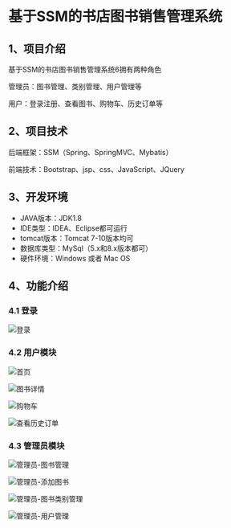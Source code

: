 # 基于SSM的书店图书销售管理系统


## 1、项目介绍

基于SSM的书店图书销售管理系统6拥有两种角色

管理员：图书管理、类别管理、用户管理等

用户：登录注册、查看图书、购物车、历史订单等


## 2、项目技术

后端框架：SSM（Spring、SpringMVC、Mybatis）

前端技术：Bootstrap、jsp、css、JavaScript、JQuery

## 3、开发环境

- JAVA版本：JDK1.8
- IDE类型：IDEA、Eclipse都可运行
- tomcat版本：Tomcat 7-10版本均可
- 数据库类型：MySql（5.x和8.x版本都可） 
- 硬件环境：Windows 或者 Mac OS


## 4、功能介绍

### 4.1 登录

![登录](https://project-images-1256969109.cos.ap-chongqing.myqcloud.com/Typora-Images/202208141343378.jpg)

### 4.2 用户模块

![首页](https://project-images-1256969109.cos.ap-chongqing.myqcloud.com/Typora-Images/202208141343387.jpg)

![图书详情](https://project-images-1256969109.cos.ap-chongqing.myqcloud.com/Typora-Images/202208141343435.jpg)

![购物车](https://project-images-1256969109.cos.ap-chongqing.myqcloud.com/Typora-Images/202208141343727.jpg)

![查看历史订单](https://project-images-1256969109.cos.ap-chongqing.myqcloud.com/Typora-Images/202208141344159.jpg)

### 4.3 管理员模块

![管理员-图书管理](https://project-images-1256969109.cos.ap-chongqing.myqcloud.com/Typora-Images/202208141344600.jpg)

![管理员-添加图书](https://project-images-1256969109.cos.ap-chongqing.myqcloud.com/Typora-Images/202208141344724.jpg)

![管理员-图书类别管理](https://project-images-1256969109.cos.ap-chongqing.myqcloud.com/Typora-Images/202208141344983.jpg)

![管理员-用户管理](https://project-images-1256969109.cos.ap-chongqing.myqcloud.com/Typora-Images/202208141344958.jpg)
